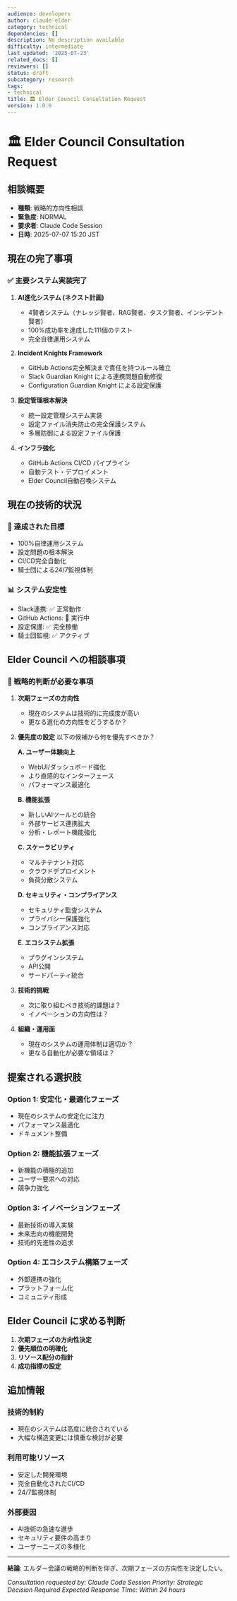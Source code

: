 ```yaml
---
audience: developers
author: claude-elder
category: technical
dependencies: []
description: No description available
difficulty: intermediate
last_updated: '2025-07-23'
related_docs: []
reviewers: []
status: draft
subcategory: research
tags:
- technical
title: 🏛️ Elder Council Consultation Request
version: 1.0.0
---
```


# 🏛️ Elder Council Consultation Request

## 相談概要
- **種類**: 戦略的方向性相談
- **緊急度**: NORMAL
- **要求者**: Claude Code Session
- **日時**: 2025-07-07 15:20 JST

## 現在の完了事項

### ✅ 主要システム実装完了
1. **AI進化システム (ネクスト計画)**
   - 4賢者システム（ナレッジ賢者、RAG賢者、タスク賢者、インシデント賢者）
   - 100%成功率を達成した111個のテスト
   - 完全自律運用システム

2. **Incident Knights Framework**
   - GitHub Actions完全解決まで責任を持つルール確立
   - Slack Guardian Knight による連携問題自動修復
   - Configuration Guardian Knight による設定保護

3. **設定管理根本解決**
   - 統一設定管理システム実装
   - 設定ファイル消失防止の完全保護システム
   - 多層防御による設定ファイル保護

4. **インフラ強化**
   - GitHub Actions CI/CD パイプライン
   - 自動テスト・デプロイメント
   - Elder Council自動召喚システム

## 現在の技術的状況

### 🎯 達成された目標
- 100%自律運用システム
- 設定問題の根本解決
- CI/CD完全自動化
- 騎士団による24/7監視体制

### 📊 システム安定性
- Slack連携: ✅ 正常動作
- GitHub Actions: 🔄 実行中
- 設定保護: ✅ 完全稼働
- 騎士団監視: ✅ アクティブ

## Elder Council への相談事項

### 🤔 戦略的判断が必要な事項

1. **次期フェーズの方向性**
   - 現在のシステムは技術的に完成度が高い
   - 更なる進化の方向性をどうするか？

2. **優先度の設定**
   以下の候補から何を優先すべきか？

   **A. ユーザー体験向上**
   - WebUI/ダッシュボード強化
   - より直感的なインターフェース
   - パフォーマンス最適化

   **B. 機能拡張**
   - 新しいAIツールとの統合
   - 外部サービス連携拡大
   - 分析・レポート機能強化

   **C. スケーラビリティ**
   - マルチテナント対応
   - クラウドデプロイメント
   - 負荷分散システム

   **D. セキュリティ・コンプライアンス**
   - セキュリティ監査システム
   - プライバシー保護強化
   - コンプライアンス対応

   **E. エコシステム拡張**
   - プラグインシステム
   - API公開
   - サードパーティ統合

3. **技術的挑戦**
   - 次に取り組むべき技術的課題は？
   - イノベーションの方向性は？

4. **組織・運用面**
   - 現在のシステムの運用体制は適切か？
   - 更なる自動化が必要な領域は？

## 提案される選択肢

### Option 1: 安定化・最適化フェーズ
- 現在のシステムの安定化に注力
- パフォーマンス最適化
- ドキュメント整備

### Option 2: 機能拡張フェーズ
- 新機能の積極的追加
- ユーザー要求への対応
- 競争力強化

### Option 3: イノベーションフェーズ
- 最新技術の導入実験
- 未来志向の機能開発
- 技術的先進性の追求

### Option 4: エコシステム構築フェーズ
- 外部連携の強化
- プラットフォーム化
- コミュニティ形成

## Elder Council に求める判断

1. **次期フェーズの方向性決定**
2. **優先順位の明確化**
3. **リソース配分の指針**
4. **成功指標の設定**

## 追加情報

### 技術的制約
- 現在のシステムは高度に統合されている
- 大幅な構造変更には慎重な検討が必要

### 利用可能リソース
- 安定した開発環境
- 完全自動化されたCI/CD
- 24/7監視体制

### 外部要因
- AI技術の急速な進歩
- セキュリティ要件の高まり
- ユーザーニーズの多様化

---

**結論**: エルダー会議の戦略的判断を仰ぎ、次期フェーズの方向性を決定したい。

*Consultation requested by: Claude Code Session*
*Priority: Strategic Decision Required*
*Expected Response Time: Within 24 hours*
